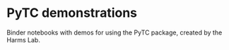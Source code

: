 # PyTC demonstrations

Binder notebooks with demos for using the PyTC package, created by the Harms Lab.
